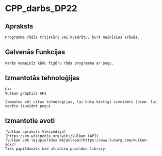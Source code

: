 ﻿# CPP_darbs_DP22

## Apraksts
	Programma rādīs trijstūri vai kvadrātu, kurš mainīsies krāsās.

## Galvenās Funkcijas
	Varēs nomainīt kādu figūru rāda programma ar pogu.

## Izmantotās tehnoloģijas
	C++
	Vulkan graphics API
	
	Izmantos vēl citas tehnoloģijas, lai būtu kārtīgi izveidots (piem. lai varētu izveidot pogu).

## Izmantotie avoti
	[Vulkan apraksts Vikipēdijā](https://en.wikipedia.org/wiki/Vulkan_(API)
	[Vulkan SDK lejupielādes mājaslapa](https://www.lunarg.com/vulkan-sdk/)
	Tiks papildināts kad atradīšu papildus library.